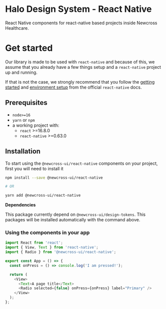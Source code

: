 # Halo Design System - React Native

React Native components for react-native based projects inside Newcross Healthcare.

# Get started

Our library is made to be used with `react-native` and because of this, we assume that you already have a few things setup and a `react-native` project up and running.

If that is not the case, we strongly recommend that you follow the [getting started](https://reactnative.dev/docs/getting-started) and [environment setup](https://reactnative.dev/docs/environment-setup) from the official `react-native` docs.

## Prerequisites

- `node>=16`
- `yarn` or `npm`
- a working project with:
  - `react` >=16.8.0
  - `react-native` >=0.63.0

## Installation

To start using the `@newcross-ui/react-native` components on your project, first you will need to install it

```sh
npm install --save @newcross-ui/react-native

# OR

yarn add @newcross-ui/react-native
```

**Dependencies**

This package currently depend on `@newcross-ui/design-tokens`. This packages will be installed automatically with the command above.

### Using the components in your app

```javascript
import React from 'react';
import { View, Text } from 'react-native';
import { Radio } from '@newcross-ui/react-native';

export const App = () => {
  const onPress = () => console.log('I am pressed!');

  return (
    <View>
      <Text>A page title</Text>
      <Radio selected={false} onPress={onPress} label="Primary" />
    </View>
  );
};
```
